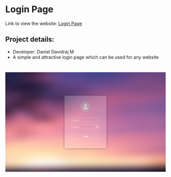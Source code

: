 # Login Page
Link to view the website:
[Login Page](https://danieldavidraj.github.io/Login_Page/)
## Project details:
* Developer: Daniel Davidraj M
* A simple and attractive login page which can be used for any website
#
![Login Page](/images/Login-Page.png)

